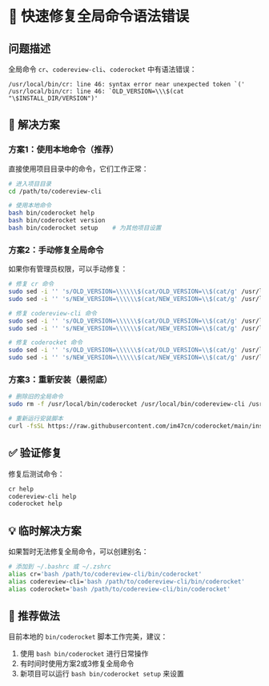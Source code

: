 # 🔧 快速修复全局命令语法错误

## 问题描述
全局命令 `cr`、`codereview-cli`、`coderocket` 中有语法错误：
```
/usr/local/bin/cr: line 46: syntax error near unexpected token `('
/usr/local/bin/cr: line 46: `OLD_VERSION=\\\$(cat "\$INSTALL_DIR/VERSION")'
```

## 🚀 解决方案

### 方案1：使用本地命令（推荐）
直接使用项目目录中的命令，它们工作正常：
```bash
# 进入项目目录
cd /path/to/codereview-cli

# 使用本地命令
bash bin/coderocket help
bash bin/coderocket version
bash bin/coderocket setup    # 为其他项目设置
```

### 方案2：手动修复全局命令
如果你有管理员权限，可以手动修复：

```bash
# 修复 cr 命令
sudo sed -i '' 's/OLD_VERSION=\\\\\\$(cat/OLD_VERSION=\\$(cat/g' /usr/local/bin/cr
sudo sed -i '' 's/NEW_VERSION=\\\\\\$(cat/NEW_VERSION=\\$(cat/g' /usr/local/bin/cr

# 修复 codereview-cli 命令
sudo sed -i '' 's/OLD_VERSION=\\\\\\$(cat/OLD_VERSION=\\$(cat/g' /usr/local/bin/codereview-cli
sudo sed -i '' 's/NEW_VERSION=\\\\\\$(cat/NEW_VERSION=\\$(cat/g' /usr/local/bin/codereview-cli

# 修复 coderocket 命令
sudo sed -i '' 's/OLD_VERSION=\\\\\\$(cat/OLD_VERSION=\\$(cat/g' /usr/local/bin/coderocket
sudo sed -i '' 's/NEW_VERSION=\\\\\\$(cat/NEW_VERSION=\\$(cat/g' /usr/local/bin/coderocket
```

### 方案3：重新安装（最彻底）
```bash
# 删除旧的全局命令
sudo rm -f /usr/local/bin/coderocket /usr/local/bin/codereview-cli /usr/local/bin/cr

# 重新运行安装脚本
curl -fsSL https://raw.githubusercontent.com/im47cn/coderocket/main/install.sh | bash
```

## ✅ 验证修复
修复后测试命令：
```bash
cr help
codereview-cli help
coderocket help
```

## 💡 临时解决方案
如果暂时无法修复全局命令，可以创建别名：
```bash
# 添加到 ~/.bashrc 或 ~/.zshrc
alias cr='bash /path/to/codereview-cli/bin/coderocket'
alias codereview-cli='bash /path/to/codereview-cli/bin/coderocket'
alias coderocket='bash /path/to/codereview-cli/bin/coderocket'
```

## 🎯 推荐做法
目前本地的 `bin/coderocket` 脚本工作完美，建议：
1. 使用 `bash bin/coderocket` 进行日常操作
2. 有时间时使用方案2或3修复全局命令
3. 新项目可以运行 `bash bin/coderocket setup` 来设置
